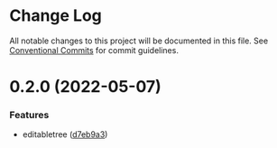 # Change Log

All notable changes to this project will be documented in this file.
See [Conventional Commits](https://conventionalcommits.org) for commit guidelines.

# 0.2.0 (2022-05-07)


### Features

* editabletree ([d7eb9a3](https://git.hcece.com/fe-pkgs/hdec/packages/edit-able-ant-tree/commits/d7eb9a37b7455a443f4e4ebb60116129f8d3bcd1))
